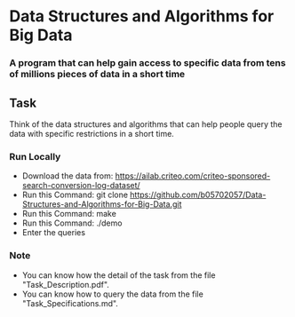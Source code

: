 # Data Structures and Algorithms for Big Data

### A program that can help gain access to specific data from tens of millions pieces of data in a short time

## Task
Think of the data structures and algorithms that can help people query the data with specific restrictions in a short time.

### Run Locally
* Download the data from: https://ailab.criteo.com/criteo-sponsored-search-conversion-log-dataset/
* Run this Command: git clone <https://github.com/b05702057/Data-Structures-and-Algorithms-for-Big-Data.git>
* Run this Command: make
* Run this Command: ./demo
* Enter the queries

### Note
* You can know how the detail of the task from the file "Task_Description.pdf".
* You can know how to query the data from the file "Task_Specifications.md".
